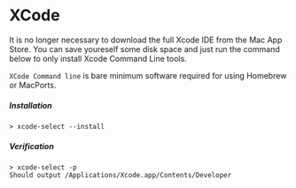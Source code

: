 # XCode

It is no longer necessary to download the full Xcode IDE from the Mac App Store. You can save youreself some disk space and just run the command below to only install Xcode Command Line tools.

`XCode Command line` is bare minimum software required for using Homebrew or MacPorts.

##### Installation

```
> xcode-select --install
```

##### Verification

```
> xcode-select -p
Should output /Applications/Xcode.app/Contents/Developer
```



